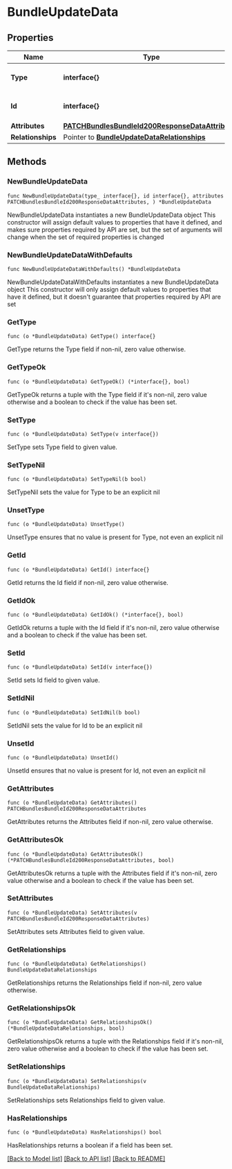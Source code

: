 # BundleUpdateData

## Properties

Name | Type | Description | Notes
------------ | ------------- | ------------- | -------------
**Type** | **interface{}** | The resource&#39;s type | 
**Id** | **interface{}** | The resource&#39;s id | 
**Attributes** | [**PATCHBundlesBundleId200ResponseDataAttributes**](PATCHBundlesBundleId200ResponseDataAttributes.md) |  | 
**Relationships** | Pointer to [**BundleUpdateDataRelationships**](BundleUpdateDataRelationships.md) |  | [optional] 

## Methods

### NewBundleUpdateData

`func NewBundleUpdateData(type_ interface{}, id interface{}, attributes PATCHBundlesBundleId200ResponseDataAttributes, ) *BundleUpdateData`

NewBundleUpdateData instantiates a new BundleUpdateData object
This constructor will assign default values to properties that have it defined,
and makes sure properties required by API are set, but the set of arguments
will change when the set of required properties is changed

### NewBundleUpdateDataWithDefaults

`func NewBundleUpdateDataWithDefaults() *BundleUpdateData`

NewBundleUpdateDataWithDefaults instantiates a new BundleUpdateData object
This constructor will only assign default values to properties that have it defined,
but it doesn't guarantee that properties required by API are set

### GetType

`func (o *BundleUpdateData) GetType() interface{}`

GetType returns the Type field if non-nil, zero value otherwise.

### GetTypeOk

`func (o *BundleUpdateData) GetTypeOk() (*interface{}, bool)`

GetTypeOk returns a tuple with the Type field if it's non-nil, zero value otherwise
and a boolean to check if the value has been set.

### SetType

`func (o *BundleUpdateData) SetType(v interface{})`

SetType sets Type field to given value.


### SetTypeNil

`func (o *BundleUpdateData) SetTypeNil(b bool)`

 SetTypeNil sets the value for Type to be an explicit nil

### UnsetType
`func (o *BundleUpdateData) UnsetType()`

UnsetType ensures that no value is present for Type, not even an explicit nil
### GetId

`func (o *BundleUpdateData) GetId() interface{}`

GetId returns the Id field if non-nil, zero value otherwise.

### GetIdOk

`func (o *BundleUpdateData) GetIdOk() (*interface{}, bool)`

GetIdOk returns a tuple with the Id field if it's non-nil, zero value otherwise
and a boolean to check if the value has been set.

### SetId

`func (o *BundleUpdateData) SetId(v interface{})`

SetId sets Id field to given value.


### SetIdNil

`func (o *BundleUpdateData) SetIdNil(b bool)`

 SetIdNil sets the value for Id to be an explicit nil

### UnsetId
`func (o *BundleUpdateData) UnsetId()`

UnsetId ensures that no value is present for Id, not even an explicit nil
### GetAttributes

`func (o *BundleUpdateData) GetAttributes() PATCHBundlesBundleId200ResponseDataAttributes`

GetAttributes returns the Attributes field if non-nil, zero value otherwise.

### GetAttributesOk

`func (o *BundleUpdateData) GetAttributesOk() (*PATCHBundlesBundleId200ResponseDataAttributes, bool)`

GetAttributesOk returns a tuple with the Attributes field if it's non-nil, zero value otherwise
and a boolean to check if the value has been set.

### SetAttributes

`func (o *BundleUpdateData) SetAttributes(v PATCHBundlesBundleId200ResponseDataAttributes)`

SetAttributes sets Attributes field to given value.


### GetRelationships

`func (o *BundleUpdateData) GetRelationships() BundleUpdateDataRelationships`

GetRelationships returns the Relationships field if non-nil, zero value otherwise.

### GetRelationshipsOk

`func (o *BundleUpdateData) GetRelationshipsOk() (*BundleUpdateDataRelationships, bool)`

GetRelationshipsOk returns a tuple with the Relationships field if it's non-nil, zero value otherwise
and a boolean to check if the value has been set.

### SetRelationships

`func (o *BundleUpdateData) SetRelationships(v BundleUpdateDataRelationships)`

SetRelationships sets Relationships field to given value.

### HasRelationships

`func (o *BundleUpdateData) HasRelationships() bool`

HasRelationships returns a boolean if a field has been set.


[[Back to Model list]](../README.md#documentation-for-models) [[Back to API list]](../README.md#documentation-for-api-endpoints) [[Back to README]](../README.md)


